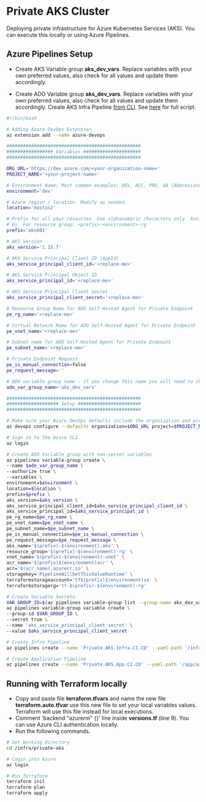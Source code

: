 # Private AKS Cluster

Deploying private infrastructure for Azure Kubernetes Services (AKS). You can execute this locally or using Azure Pipelines.

## Azure Pipelines Setup

* Create AKS Variable group **aks_dev_vars**. Replace variables with your own preferred values, also check for all **<replace-me>** values and update them accordingly. 

* Create ADO Variable group **aks_dev_vars**. Replace variables with your own preferred values, also check for all **<replace-me>** values and update them accordingly. Create AKS Infra Pipeline [from CLI](https://docs.microsoft.com/en-us/azure/devops/pipelines/create-first-pipeline-cli). See [here](/infra/private-aks/azure-pipelines.sh) for full script.
```bash
#!/bin/bash

# Adding Azure DevOps Extension
az extension add --name azure-devops

#################################################
################# Variables #####################
#################################################

ORG_URL='https://dev.azure.com/<your-organization-name>'
PROJECT_NAME='<your-project-name>'

# Environment Name: Most common examples: DEV, ACC, PRD, QA (Abbreviate if possible)
environment='dev'

# Azure region / location. Modify as needed.
location='eastus2' 

# Prefix for all your resources. Use alphanumeric characters only. Avoid special characters. Ex. ado001
# Ex. For resource group: <prefix>-<environment>-rg
prefix='aks001'

# AKS Version
aks_version='1.15.7'

# AKS Service Principal Client ID (AppId)
aks_service_principal_client_id='<replace-me>'

# AKS Service Principal Object ID
aks_service_principal_id='<replace-me>'

# AKS Service Principal Client Secret
aks_service_principal_client_secret='<replace-me>'

# Resource Group Name for ADO Self-Hosted Agent for Private Endpoint
pe_rg_name='<replace-me>'

# Virtual Network Name for ADO Self-Hosted Agent for Private Endpoint
pe_vnet_name='<replace-me>'

# Subnet name for ADO Self-Hosted Agent for Private Endpoint
pe_subnet_name='<replace-me>'

# Private Endpoint Request
pe_is_manual_connection=false
pe_request_message=''

# ADO variable group name - if you change this name you will need to change azure-pipelines.yml file.
ado_var_group_name='aks_dev_vars'

#################################################
################### Setup #######################
#################################################

# Make sure your Azure DevOps defaults include the organization and project from the command prompt
az devops configure --defaults organization=$ORG_URL project=$PROJECT_NAME

# Sign in to the Azure CLI
az login

# Create ADO Variable group with non-secret variables
az pipelines variable-group create \
--name $ado_var_group_name \
--authorize true \
--variables \
environment=$environment \
location=$location \
prefix=$prefix \
aks_version=$aks_version \
aks_service_principal_client_id=$aks_service_principal_client_id \
aks_service_principal_id=$aks_service_principal_id \
pe_rg_name=$pe_rg_name \
pe_vnet_name=$pe_vnet_name \
pe_subnet_name=$pe_subnet_name \
pe_is_manual_connection=$pe_is_manual_connection \
pe_request_message=$pe_request_message \
aks_name='$(prefix)-$(environment)-aks' \
resource_group='$(prefix)-$(environment)-rg' \
vnet_name='$(prefix)-$(environment)-vnet' \
acr_name='$(prefix)$(environment)acr' \
acr='$(acr_name).azurecr.io' \
storagekey='PipelineWillGetThisValueRuntime' \
terraformstorageaccount='tf$(prefix)$(environment)sa' \
terraformstoragerg='tf-$(prefix)-$(environment)-rg' 

# Create Variable Secrets
VAR_GROUP_ID=$(az pipelines variable-group list --group-name aks_dev_vars --top 1 --query "[0].id" -o tsv)
az pipelines variable-group variable create \
--group-id $VAR_GROUP_ID \
--secret true \
--name 'aks_service_principal_client_secret' \
--value $aks_service_principal_client_secret

# Create Infra Pipeline
az pipelines create --name 'Private.AKS.Infra.CI.CD' --yaml-path '/infra/private-aks/azure-pipelines.yml' --repository private-aks-app --repository-type tfsgit --branch master

# Create Application Pipeline
az pipelines create --name 'Private.AKS.App.CI.CD' --yaml-path '/app/azure-pipelines.yml' --repository private-aks-app --repository-type tfsgit --branch master

```

## Running with Terraform locally

* Copy and paste file **terraform.tfvars** and name the new file **terraform.auto.tfvar** use this new file to set your local variables values. Terraform will use this file instead for local executions.
* Comment 'backend "azurerm" {}' line inside **versions.tf** (line 9). You can use Azure CLI authentication locally.
* Run the following commands.

```bash
# Set Working Directory
cd /infra/private-aks

# Login into Azure
az login 

# Run Terraform 
terraform init
terraform plan
terraform apply 
```
